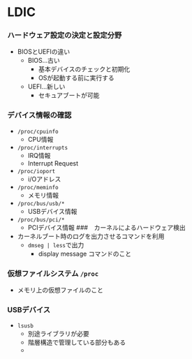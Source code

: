 # LDIC
### ハードウェア設定の決定と設定分野
- BIOSとUEFIの違い
  - BIOS...古い
    - 基本デバイスのチェックと初期化
    - OSが起動する前に実行する
  - UEFI...新しい
    - セキュアブートが可能
### デバイス情報の確認
- `/proc/cpuinfo`
  - CPU情報
- `/proc/interrupts`
  - IRQ情報
  - Interrupt Request
- `/proc/ioport`
  - i/Oアドレス
- `/proc/meminfo`
  - メモリ情報
- `/proc/bus/usb/*`
  - USBデバイス情報
- `/proc/bus/pci/*`
  - PCIデバイス情報
###　カーネルによるハードウェア検出
- カーネルブート時のログを出力させるコマンドを利用
  - `dmseg | less`で出力
    - display message コマンドのこと
### 仮想ファイルシステム `/proc`
  - メモリ上の仮想ファイルのこと
### USBデバイス
- `lsusb`
  - 別途ライブラリが必要
  - 階層構造で管理している部分もある
  - 